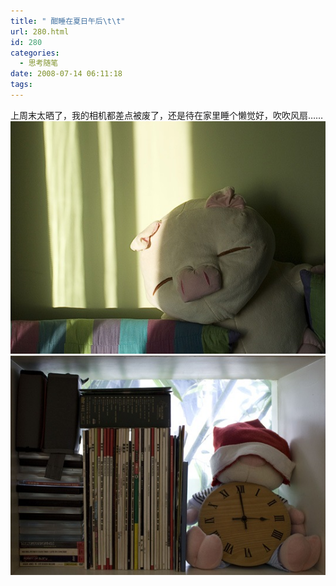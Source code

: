 ```yaml
---
title: " 酣睡在夏日午后\t\t"
url: 280.html
id: 280
categories:
  - 思考随笔
date: 2008-07-14 06:11:18
tags:
---
```


上周末太晒了，我的相机都差点被废了，还是待在家里睡个懒觉好，吹吹风扇…… ![IMG_0269](../../images//2008/07/img-0269-thumb.jpg) ![IMG_0257](../../images//2008/07/img-0257-thumb.jpg)